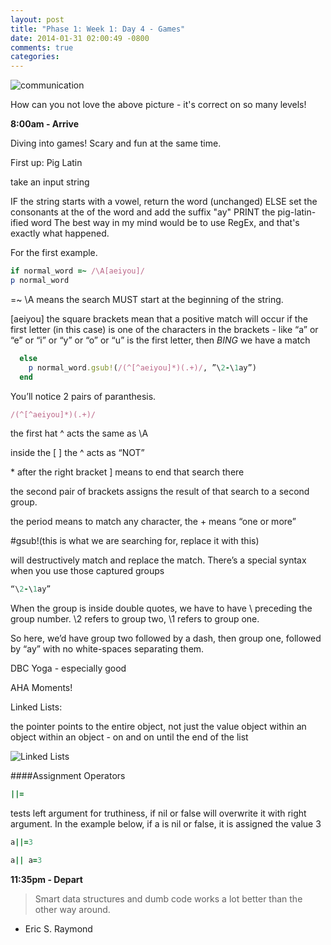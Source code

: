 ```yaml
---
layout: post
title: "Phase 1: Week 1: Day 4 - Games"
date: 2014-01-31 02:00:49 -0800
comments: true
categories: 
---
```


![communication](https://github-camo.global.ssl.fastly.net/263edda0ba67654c5e68725c981d6701c0f4b8eb/68747470733a2f2f736f6372617465732e646576626f6f7463616d702e636f6d2f6173736574732f747265655f636f6d69632e6a7067)

How can you not love the above picture - it's correct on so many levels!

**8:00am - Arrive**

Diving into games! Scary and fun at the same time.

First up: Pig Latin

take an input string

IF the string starts with a vowel, return the word (unchanged)
ELSE set the consonants at the of the word and add the suffix "ay"
PRINT the pig-latin-ified word
The best way in my mind would be to use RegEx, and that's exactly what happened.

For the first example.


```ruby
if normal_word =~ /\A[aeiyou]/
p normal_word
```

=~ \A  means the search MUST start at the beginning of the string.

[aeiyou] the square brackets mean that a positive match will occur if the first letter (in this case) is one of the characters in the brackets - like “a” or “e” or “i” or “y” or “o” or “u” is the first letter, then *BING* we have a match

```ruby
  else
    p normal_word.gsub!(/(^[^aeiyou]*)(.+)/, ”\2-\1ay”)
  end
```
You’ll notice 2 pairs of paranthesis.

```ruby
/(^[^aeiyou]*)(.+)/
```

the first hat ^ acts the same as \A

inside the [ ] the ^ acts as “NOT”

\* after the right bracket ] means to end that search there

the second pair of brackets assigns the result of that search to a second group.

the period means to match any character, the + means “one or more”

\#gsub!(this is what we are searching for, replace it with this)

will destructively match and replace the match. There’s a special syntax when you use those captured groups

```ruby
“\2-\1ay”
```

When the group is inside double quotes, we have to have \ preceding the group number. \2 refers to group two, \1 refers to group one.

 

So here, we’d have group two followed by a dash, then group one, followed by “ay” with no white-spaces separating them.

DBC Yoga - especially good

AHA Moments!

Linked Lists:

the pointer points to the entire object, not just the value
object within an object within an object - on and on until the end of the list

![Linked Lists](http://upload.wikimedia.org/wikipedia/commons/thumb/d/d4/CPT-LinkedLists-deletingnode.svg/380px-CPT-LinkedLists-deletingnode.svg.png)

####Assignment Operators

```ruby
||= 
```

tests left argument for truthiness, if nil or false will overwrite it with right argument.  In the example below, if a is nil or false, it is assigned the value 3  

```ruby
a||=3

a|| a=3
```
**11:35pm - Depart**
>Smart data structures and dumb code works a lot better than the other way around.  
- Eric S. Raymond
